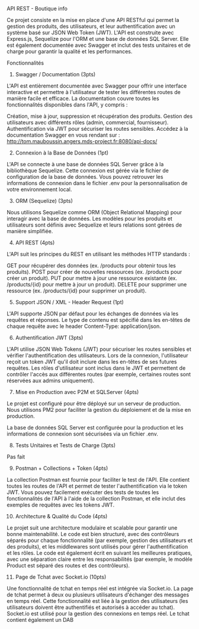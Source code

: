 API REST - Boutique info

Ce projet consiste en la mise en place d'une API RESTful qui permet la gestion des produits, des utilisateurs, et leur authentification avec un système basé sur JSON Web Token (JWT). L'API est construite avec Express.js, Sequelize pour l'ORM et une base de données SQL Server. Elle est également documentée avec Swagger et inclut des tests unitaires et de charge pour garantir la qualité et les performances.

Fonctionnalités
1. Swagger / Documentation (3pts)

L'API est entièrement documentée avec Swagger pour offrir une interface interactive et permettre à l'utilisateur de tester les différentes routes de manière facile et efficace. La documentation couvre toutes les fonctionnalités disponibles dans l'API, y compris :

Création, mise à jour, suppression et récupération des produits.
Gestion des utilisateurs avec différents rôles (admin, commercial, fournisseur).
Authentification via JWT pour sécuriser les routes sensibles.
Accédez à la documentation Swagger en vous rendant sur :
http://tom.mauboussin.angers.mds-project.fr:8080/api-docs/

2. Connexion à la Base de Données (1pt)

L'API se connecte à une base de données SQL Server grâce à la bibliothèque Sequelize. Cette connexion est gérée via le fichier de configuration de la base de données. Vous pouvez retrouver les informations de connexion dans le fichier .env pour la personnalisation de votre environnement local.

3. ORM (Sequelize) (3pts)

Nous utilisons Sequelize comme ORM (Object Relational Mapping) pour interagir avec la base de données. Les modèles pour les produits et utilisateurs sont définis avec Sequelize et leurs relations sont gérées de manière simplifiée.

4. API REST (4pts)

L'API suit les principes du REST en utilisant les méthodes HTTP standards :

GET pour récupérer des données (ex. /products pour obtenir tous les produits).
POST pour créer de nouvelles ressources (ex. /products pour créer un produit).
PUT pour mettre à jour une ressource existante (ex. /products/{id} pour mettre à jour un produit).
DELETE pour supprimer une ressource (ex. /products/{id} pour supprimer un produit).

5. Support JSON / XML - Header Request (1pt)

L'API supporte JSON par défaut pour les échanges de données via les requêtes et réponses. Le type de contenu est spécifié dans les en-têtes de chaque requête avec le header Content-Type: application/json.

6. Authentification JWT (3pts)

L'API utilise JSON Web Tokens (JWT) pour sécuriser les routes sensibles et vérifier l'authentification des utilisateurs. Lors de la connexion, l'utilisateur reçoit un token JWT qu'il doit inclure dans les en-têtes de ses futures requêtes.
Les rôles d'utilisateur sont inclus dans le JWT et permettent de contrôler l'accès aux différentes routes (par exemple, certaines routes sont réservées aux admins uniquement).

7. Mise en Production avec P2M et SQLServer (4pts)

Le projet est configuré pour être déployé sur un serveur de production. Nous utilisons PM2 pour faciliter la gestion du déploiement et de la mise en production.

La base de données SQL Server est configurée pour la production et les informations de connexion sont sécurisées via un fichier .env.

8. Tests Unitaires et Tests de Charge (3pts)

Pas fait

9. Postman + Collections + Token (4pts)

La collection Postman est fournie pour faciliter le test de l'API. Elle contient toutes les routes de l'API et permet de tester l'authentification via le token JWT. Vous pouvez facilement exécuter des tests de toutes les fonctionnalités de l'API à l'aide de la collection Postman, et elle inclut des exemples de requêtes avec les tokens JWT.

10. Architecture & Qualité du Code (4pts)

Le projet suit une architecture modulaire et scalable pour garantir une bonne maintenabilité. Le code est bien structuré, avec des contrôleurs séparés pour chaque fonctionnalité (par exemple, gestion des utilisateurs et des produits), et les middlewares sont utilisés pour gérer l'authentification et les rôles.
Le code est également écrit en suivant les meilleures pratiques, avec une séparation claire entre les responsabilités (par exemple, le modèle Product est séparé des routes et des contrôleurs).

11. Page de Tchat avec Socket.io (10pts)

Une fonctionnalité de tchat en temps réel est intégrée via Socket.io. La page de tchat permet à deux ou plusieurs utilisateurs d'échanger des messages en temps réel. Cette fonctionnalité est liée à la gestion des utilisateurs (les utilisateurs doivent être authentifiés et autorisés à accéder au tchat).
Socket.io est utilisé pour la gestion des connexions en temps réel.
Le tchat contient également un DAB
